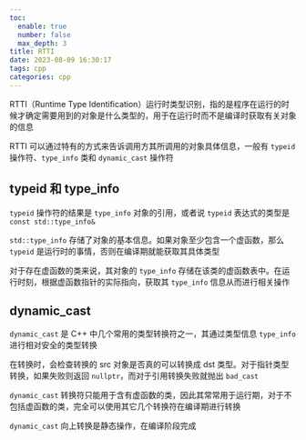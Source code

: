 ```yaml
---
toc:
  enable: true
  number: false
  max_depth: 3
title: RTTI
date: 2023-08-09 16:30:17
tags: cpp
categories: cpp
---
```


RTTI（Runtime Type Identification）运行时类型识别，指的是程序在运行的时候才确定需要用到的对象是什么类型的，用于在运行时而不是编译时获取有关对象的信息

RTTI 可以通过特有的方式来告诉调用方其所调用的对象具体信息，一般有 `typeid` 操作符、`type_info` 类和 `dynamic_cast` 操作符

## typeid 和 type_info

`typeid` 操作符的结果是 `type_info` 对象的引用，或者说 `typeid` 表达式的类型是 `const std::type_info&`

`std::type_info` 存储了对象的基本信息。如果对象至少包含一个虚函数，那么 `typeid` 是运行时的事情，否则在编译期就能获取其具体类型

对于存在虚函数的类来说，其对象的 `type_info` 存储在该类的虚函数表中。在运行时刻，根据虚函数指针的实际指向，获取其 `type_info` 信息从而进行相关操作

## dynamic_cast

`dynamic_cast` 是 C++ 中几个常用的类型转换符之一，其通过类型信息 `type_info` 进行相对安全的类型转换

在转换时，会检查转换的 src 对象是否真的可以转换成 dst 类型。对于指针类型转换，如果失败则返回 `nullptr`，而对于引用转换失败就抛出 `bad_cast`

`dynamic_cast` 转换符只能用于含有虚函数的类，因此其常常用于运行期，对于不包括虚函数的类，完全可以使用其它几个转换符在编译期进行转换

`dynamic_cast` 向上转换是静态操作，在编译阶段完成